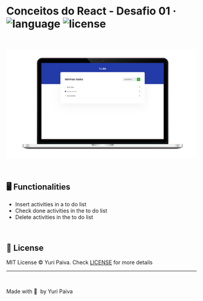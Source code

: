 # Conceitos do React - Desafio 01 &middot; ![language](https://img.shields.io/github/languages/top/yuriqpaiva/conceitos-do-react-desafio-01?color=blueviolet) ![license](https://img.shields.io/github/license/yuriqpaiva/conceitos-do-react-desafio-01?color=red)
<br />

![image](/public/images/app.png)

<br />

## 🖥 Functionalities
- Insert activities in a to do list
- Check done activities in the to do list
- Delete activities in the to do list

<br />

## 📝 License

MIT License © Yuri Paiva. Check [LICENSE](LICENSE.md) for more details

---

<br>

Made with 💜 &nbsp;by Yuri Paiva
